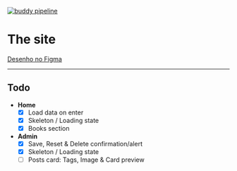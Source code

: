 [![buddy pipeline](https://app.buddy.works/site/site/pipelines/pipeline/330722/badge.svg?token=bf3b152434df4c0665f58683d7a684502dc337abfdd1a38c6a3044a281aab3f7 "buddy pipeline")](https://app.buddy.works/site/site/pipelines/pipeline/330722)

# The site

[Desenho no Figma](https://www.figma.com/file/oYVZx1RfXA9KXoCrTadrJb/Meu-Site?node-id=0%3A1)

------------

## Todo

- **Home**
  - [x] Load data on enter
  - [x] Skeleton / Loading state
  - [x] Books section
- **Admin**
  - [x] Save, Reset & Delete confirmation/alert
  - [x] Skeleton / Loading state
  - [ ] Posts card: Tags, Image & Card preview 